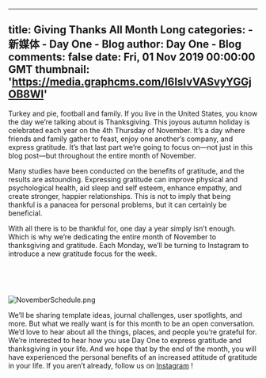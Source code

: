 
---
title: Giving Thanks All Month Long
categories: 
    - 新媒体
    - Day One - Blog
author: Day One - Blog
comments: false
date: Fri, 01 Nov 2019 00:00:00 GMT
thumbnail: 'https://media.graphcms.com/l6IsIvVASvyYGGjOB8WI'
---

<div>   
<p>Turkey and pie, football and family. If you live in the United States, you know the day we’re talking about is Thanksgiving. This joyous autumn holiday is celebrated each year on the 4th Thursday of November. It’s a day where friends and family gather to feast, enjoy one another’s company, and express gratitude. It’s that last part we’re going to focus on—not just in this blog post—but throughout the entire month of November.</p><p>Many studies have been conducted on the benefits of gratitude, and the results are astounding. Expressing gratitude can improve physical and psychological health, aid sleep and self esteem, enhance empathy, and create stronger, happier relationships. This is not to imply that being thankful is a panacea for personal problems, but it can certainly be beneficial.</p><p>With all there is to be thankful for, one day a year simply isn’t enough. Which is why we’re dedicating the entire month of November to thanksgiving and gratitude. Each Monday, we’ll be turning to Instagram to introduce a new gratitude focus for the week.</p><p> </p><p> </p><p><img alt="NovemberSchedule.png" src="https://media.graphcms.com/l6IsIvVASvyYGGjOB8WI" referrerpolicy="no-referrer"></p><p>We’ll be sharing template ideas, journal challenges, user spotlights, and more. But what we really want is for this month to be an open conversation. We’d love to hear about all the things, places, and people you’re grateful for. We’re interested to hear how you use Day One to express gratitude and thanksgiving in your life. And we hope that by the end of the month, you will have experienced the personal benefits of an increased attitude of gratitude in your life. If you aren’t already, follow us on <a href="https://www.instagram.com/dayoneapp/">Instagram</a>
!</p>  
</div>
            
